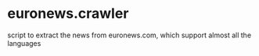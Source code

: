 # euronews.crawler
script to extract the news from  euronews.com, which support almost all the languages
